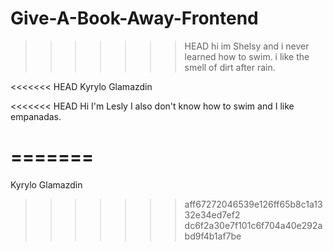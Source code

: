# Give-A-Book-Away-Frontend
>>>>>>> HEAD
hi im Shelsy and i never learned how to swim. i like the smell of dirt after rain. 

<<<<<<< HEAD
Kyrylo Glamazdin

<<<<<<< HEAD
Hi I'm Lesly I also don't know how to swim and I like empanadas.

=======
=======

Kyrylo Glamazdin
>>>>>>> aff67272046539e126ff65b8c1a1332e34ed7ef2
>>>>>>> dc6f2a30e7f101c6f704a40e292abd9f4b1af7be
